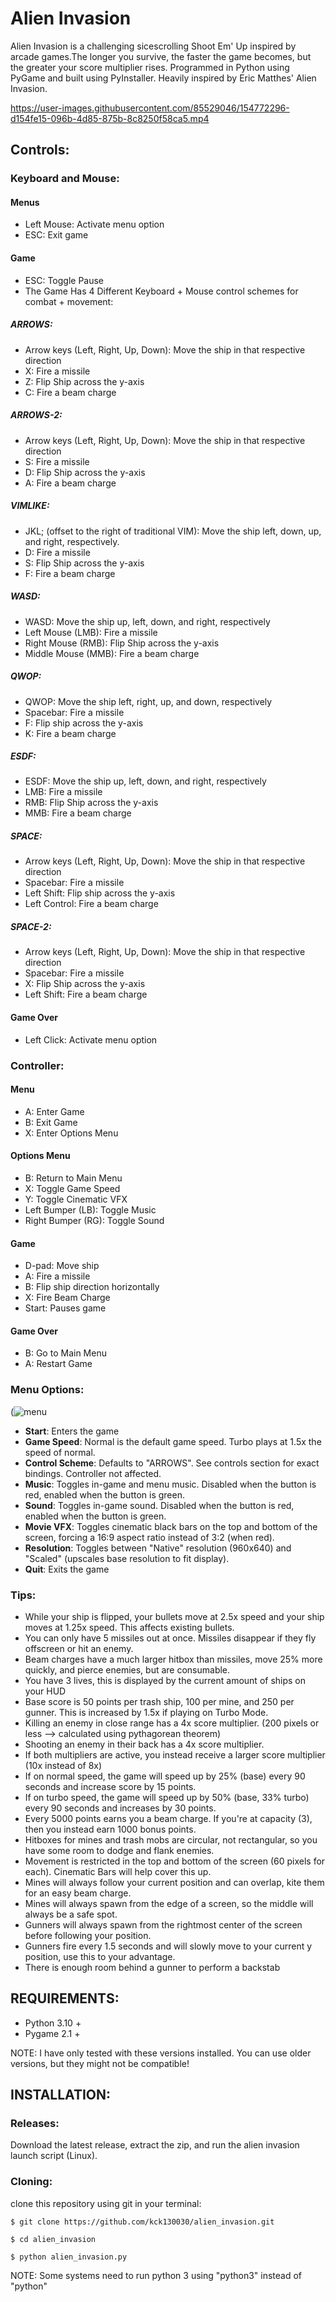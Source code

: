 # Alien Invasion

Alien Invasion is a challenging sicescrolling Shoot Em' Up inspired by arcade games.The longer you survive, the faster the game becomes, but the greater your score multiplier rises. Programmed in Python using PyGame and built using PyInstaller. Heavily inspired by Eric Matthes' Alien Invasion.





https://user-images.githubusercontent.com/85529046/154772296-d154fe15-096b-4d85-875b-8c8250f58ca5.mp4











## <b>Controls:</b>

### Keyboard and Mouse:

#### Menus 
- Left Mouse: Activate menu option 
- ESC: Exit game

#### Game
- ESC: Toggle Pause 
- The Game Has 4 Different Keyboard + Mouse control schemes for combat + movement:
##### ARROWS:
- Arrow keys (Left, Right, Up, Down): Move the ship in that respective direction
- X: Fire a missile
- Z: Flip Ship across the y-axis
- C: Fire a beam charge
##### ARROWS-2:
- Arrow keys (Left, Right, Up, Down): Move the ship in that respective direction
- S: Fire a missile
- D: Flip Ship across the y-axis
- A: Fire a beam charge
##### VIMLIKE:
- JKL; (offset to the right of traditional VIM): Move the ship left, down, up, and right, respectively.
- D: Fire a missile
- S: Flip Ship across the y-axis
- F: Fire a beam charge
##### WASD:
- WASD: Move the ship up, left, down, and right, respectively
- Left Mouse (LMB): Fire a missile
- Right Mouse (RMB): Flip Ship across the y-axis
- Middle Mouse (MMB): Fire a beam charge
##### QWOP:
- QWOP: Move the ship left, right, up, and down, respectively
- Spacebar: Fire a missile
- F: Flip ship across the y-axis
- K: Fire a beam charge
##### ESDF:
- ESDF: Move the ship up, left, down, and right, respectively
- LMB: Fire a missile
- RMB: Flip Ship across the y-axis
- MMB: Fire a beam charge
##### SPACE:
- Arrow keys (Left, Right, Up, Down): Move the ship in that respective direction
- Spacebar: Fire a missile
- Left Shift: Flip ship across the y-axis
- Left Control: Fire a beam charge
##### SPACE-2:
- Arrow keys (Left, Right, Up, Down): Move the ship in that respective direction
- Spacebar: Fire a missile
- X: Flip Ship across the y-axis
- Left Shift: Fire a beam charge


#### Game Over
- Left Click: Activate menu option

### Controller:

#### Menu
- A: Enter Game
- B: Exit Game 
- X: Enter Options Menu

#### Options Menu
- B: Return to Main Menu 
- X: Toggle Game Speed
- Y: Toggle Cinematic VFX
- Left Bumper (LB): Toggle Music
- Right Bumper (RG): Toggle Sound

#### Game
- D-pad: Move ship
- A: Fire a missile
- B: Flip ship direction horizontally
- X: Fire Beam Charge
- Start: Pauses game

#### Game Over
- B: Go to Main Menu
- A: Restart Game


### <b>Menu Options:</b>
(![menu](https://user-images.githubusercontent.com/85529046/152646746-f338293e-800c-4258-9b09-8d802ab49a4b.png)



- **Start**: Enters the game 
- **Game Speed**: Normal is the default game speed. Turbo plays at 1.5x the speed of normal.
- **Control Scheme**: Defaults to "ARROWS". See controls section for exact bindings. Controller not affected.
- **Music**: Toggles in-game and menu music. Disabled when the button is red, enabled when the button is green.
- **Sound**: Toggles in-game sound. Disabled when the button is red, enabled when the button is green.
- **Movie VFX**: Toggles cinematic black bars on the top and bottom of the screen, forcing a 16:9 aspect ratio instead of 3:2 (when red).
- **Resolution**: Toggles between "Native" resolution (960x640) and "Scaled" (upscales base resolution to fit display).
- **Quit**: Exits the game

### <b>Tips:</b>

- While your ship is flipped, your bullets move at 2.5x speed and your ship moves at 1.25x speed. This affects existing bullets.
- You can only have 5 missiles out at once. Missiles disappear if they fly offscreen or hit an enemy.
- Beam charges have a much larger hitbox than missiles, move 25% more quickly, and pierce enemies, but are consumable. 
- You have 3 lives, this is displayed by the current amount of ships on your HUD
- Base score is 50 points per trash ship, 100 per mine, and 250 per gunner. This is increased by 1.5x if playing on Turbo Mode. 
- Killing an enemy in close range has a 4x score multiplier. (200 pixels or less --> calculated using pythagorean theorem) 
- Shooting an enemy in their back has a 4x score multiplier.
- If both multipliers are active, you instead receive a larger score multiplier (10x instead of 8x)
- If on normal speed, the game will speed up by 25% (base) every 90 seconds and increase score by 15 points.
- If on turbo speed, the game will speed up by 50% (base, 33% turbo) every 90 seconds and increases by 30 points.
- Every 5000 points earns you a beam charge. If you're at capacity (3), then you instead earn 1000 bonus points.
- Hitboxes for mines and trash mobs are circular, not rectangular, so you have some room to dodge and flank enemies.
- Movement is restricted in the top and bottom of the screen (60 pixels for each). Cinematic Bars will help cover this up.
- Mines will always follow your current position and can overlap, kite them for an easy beam charge.
- Mines will always spawn from the edge of a screen, so the middle will always be a safe spot.
- Gunners will always spawn from the rightmost center of the screen before following your position.
- Gunners fire every 1.5 seconds and will slowly move to your current y position, use this to your advantage.
- There is enough room behind a gunner to perform a backstab



## <b>REQUIREMENTS:</b> 

- Python 3.10 +
- Pygame 2.1 + 

NOTE: I have only tested with these versions installed. You can use older versions, but they might not be compatible! 

## <b>INSTALLATION:</b>

### Releases:

Download the latest release, extract the zip, and run the alien invasion launch script (Linux). 

### Cloning:

clone this repository using git in your terminal:

```
$ git clone https://github.com/kck130030/alien_invasion.git

$ cd alien_invasion

$ python alien_invasion.py

```
NOTE: Some systems need to run python 3 using "python3" instead of "python"


